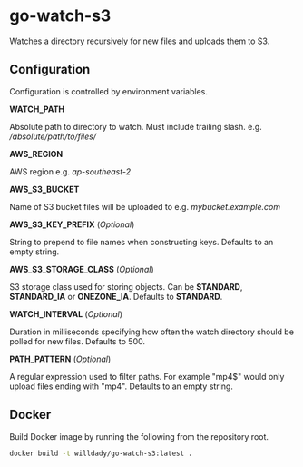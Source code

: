 # go-watch-s3

Watches a directory recursively for new files and uploads them to S3.

## Configuration

Configuration is controlled by environment variables.

**WATCH_PATH**

Absolute path to directory to watch. Must include trailing slash. e.g. _/absolute/path/to/files/_

**AWS_REGION**

AWS region e.g. _ap-southeast-2_

**AWS_S3_BUCKET**

Name of S3 bucket files will be uploaded to e.g. _mybucket.example.com_

**AWS_S3_KEY_PREFIX** (_Optional_)

String to prepend to file names when constructing keys. Defaults to an empty string.

**AWS_S3_STORAGE_CLASS** (_Optional_)

S3 storage class used for storing objects. Can be **STANDARD**, **STANDARD_IA** or **ONEZONE_IA**. Defaults to **STANDARD**.

**WATCH_INTERVAL** (_Optional_)

Duration in milliseconds specifying how often the watch directory should be polled for new files. Defaults to 500.

**PATH_PATTERN** (_Optional_)

A regular expression used to filter paths. For example "mp4$" would only upload files ending with "mp4". Defaults to an empty string.

## Docker

Build Docker image by running the following from the repository root.

```bash
docker build -t willdady/go-watch-s3:latest .
```
